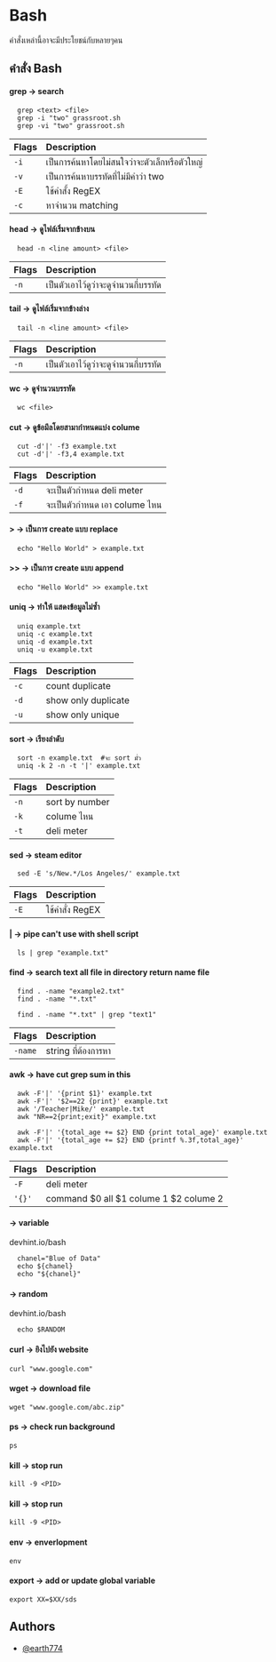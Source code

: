 
# Bash

คำสั่งเหล่านี้อาจะมีประโยชน์กับหลายๆคน


## คำสั่ง Bash

#### grep -> search

```shell
  grep <text> <file>
  grep -i "two" grassroot.sh 
  grep -vi "two" grassroot.sh
```

| Flags | Description                           |
| :-------- | :-----------------------------------  |
| `-i`      | เป็นการค้นหาโดยไม่สนใจว่าจะตัวเล็กหรือตัวใหญ่  |
| `-v`      | เป็นการค้นหาบรรทัดที่ไม่มีคำว่า two            |
| `-E`      | ใช้คำสั้ง RegEX                           |
| `-c`      | หาจำนวน matching                        |

#### head -> ดูไฟล์เริ่มจากข้างบน

```shell
  head -n <line amount> <file>
```

| Flags | Description                           |
| :-------- | :-----------------------------------  |
| `-n`      | เป็นตัวเอาไว้ดูว่าจะดูจำนวนกี่บรรทัด  |

#### tail -> ดูไฟล์เริ่มจากข้างล่าง

```shell
  tail -n <line amount> <file>
```

| Flags | Description                           |
| :-------- | :-----------------------------------  |
| `-n`      | เป็นตัวเอาไว้ดูว่าจะดูจำนวนกี่บรรทัด  |

#### wc -> ดูจำนวนบรรทัด

```shell
  wc <file>
```

#### cut -> ดูข้อมึลโดยสามากำหนดแบ่ง colume

```shell
  cut -d'|' -f3 example.txt
  cut -d'|' -f3,4 example.txt
```

| Flags | Description                           |
| :-------- | :-----------------------------------  |
| `-d`      | จะเป็นตัวกำหนด deli meter  |
| `-f`      | จะเป็นตัวกำหนด เอา colume ไหน  |

#### > -> เป็นการ create แบบ replace

```shell
  echo "Hello World" > example.txt
```

#### >> -> เป็นการ create แบบ append

```shell
  echo "Hello World" >> example.txt
```

#### uniq -> ทำให้ แสดงข้อมูลไม่ซ้ำ

```shell
  uniq example.txt
  uniq -c example.txt
  uniq -d example.txt
  uniq -u example.txt
```

| Flags | Description                           |
| :-------- | :-----------------------------------  |
| `-c`      | count duplicate  |
| `-d`      | show only duplicate  |
| `-u`      | show only unique  |


#### sort -> เรียงลำดับ

```shell
  sort -n example.txt  #จะ sort มั่ว
  uniq -k 2 -n -t '|' example.txt
```

| Flags | Description                           |
| :-------- | :-----------------------------------  |
| `-n`      | sort by number  |
| `-k`      | colume ไหน  |
| `-t`      | deli meter  |


#### sed -> steam editor

```shell
  sed -E 's/New.*/Los Angeles/' example.txt
```

| Flags | Description                           |
| :-------- | :-----------------------------------  |
| `-E`      | ใช้คำสั่ง RegEX  |


#### | -> pipe can't use with shell script

```shell
  ls | grep "example.txt"
```

#### find -> search text all file in directory return name file

```shell
  find . -name "example2.txt"
  find . -name "*.txt"

  find . -name "*.txt" | grep "text1"
```

| Flags | Description                           |
| :-------- | :-----------------------------------  |
| `-name`      | string ที่ต้องการหา  |



#### awk -> have cut grep sum in this

```shell
  awk -F'|' '{print $1}' example.txt
  awk -F'|' '$2==22 {print}' example.txt
  awk '/Teacher|Mike/' example.txt
  awk "NR==2{print;exit}" example.txt

  awk -F'|' '{total_age += $2} END {print total_age}' example.txt
  awk -F'|' '{total_age += $2} END {printf %.3f,total_age}' example.txt

```

| Flags | Description                           |
| :-------- | :-----------------------------------  |
| `-F`      | deli meter  |
| `'{}'`      | command $0 all $1 colume 1 $2 colume 2  |


####  -> variable
devhint.io/bash

```shell
  chanel="Blue of Data"
  echo ${chanel}
  echo "${chanel}"
```

####  -> random
devhint.io/bash

```shell
  echo $RANDOM
```

#### curl -> ยิงไปยัง website

```shell
curl "www.google.com"
```

#### wget -> download file

```shell
wget "www.google.com/abc.zip"
```

#### ps -> check run background

```shell
ps
```

#### kill -> stop run

```shell
kill -9 <PID>
```

#### kill -> stop run

```shell
kill -9 <PID>
```

#### env -> enverlopment

```shell
env 
```

#### export -> add or update global variable

```shell
export XX=$XX/sds 
```

## Authors

- [@earth774](https://www.github.com/earth774)

